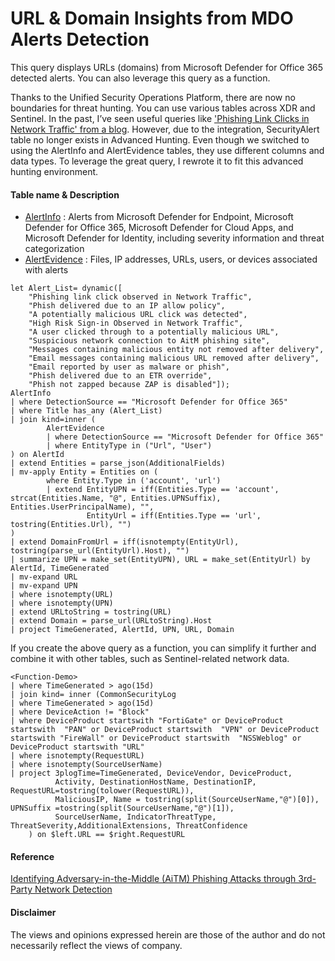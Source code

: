#  URL & Domain Insights from MDO Alerts Detection
This query displays URLs (domains) from Microsoft Defender for Office 365 detected alerts. You can also leverage this query as a function.

Thanks to the Unified Security Operations Platform, there are now no boundaries for threat hunting. 
You can use various tables across XDR and Sentinel. In the past, I’ve seen useful queries like ['Phishing Link Clicks in Network Traffic' from a blog](https://techcommunity.microsoft.com/t5/microsoft-sentinel-blog/identifying-adversary-in-the-middle-aitm-phishing-attacks/ba-p/3991358). 
However, due to the integration, SecurityAlert table no longer exists in Advanced Hunting. Even though we switched to using the AlertInfo and AlertEvidence tables, they use different columns and data types. 
To leverage the great query, I rewrote it to fit this advanced hunting environment.

#### Table name & Description
- [AlertInfo](https://learn.microsoft.com/en-us/defender-xdr/advanced-hunting-alertinfo-table?view=o365-worldwide) : Alerts from Microsoft Defender for Endpoint, Microsoft Defender for Office 365, Microsoft Defender for Cloud Apps, and Microsoft Defender for Identity, including severity information and threat categorization
- [AlertEvidence](https://learn.microsoft.com/en-us/defender-xdr/advanced-hunting-alertevidence-table) : Files, IP addresses, URLs, users, or devices associated with alerts

```kusto
let Alert_List= dynamic([
    "Phishing link click observed in Network Traffic",
    "Phish delivered due to an IP allow policy",
    "A potentially malicious URL click was detected",
    "High Risk Sign-in Observed in Network Traffic",
    "A user clicked through to a potentially malicious URL",
    "Suspicious network connection to AitM phishing site",
    "Messages containing malicious entity not removed after delivery",
    "Email messages containing malicious URL removed after delivery",
    "Email reported by user as malware or phish",
    "Phish delivered due to an ETR override",
    "Phish not zapped because ZAP is disabled"]);
AlertInfo
| where DetectionSource == "Microsoft Defender for Office 365"
| where Title has_any (Alert_List)
| join kind=inner (
        AlertEvidence 
        | where DetectionSource == "Microsoft Defender for Office 365"
        | where EntityType in ("Url", "User")
) on AlertId
| extend Entities = parse_json(AdditionalFields)
| mv-apply Entity = Entities on (
        where Entity.Type in ('account', 'url')
        | extend EntityUPN = iff(Entities.Type == 'account', strcat(Entities.Name, "@", Entities.UPNSuffix), Entities.UserPrincipalName), "",
                 EntityUrl = iff(Entities.Type == 'url', tostring(Entities.Url), "")
) 
| extend DomainFromUrl = iff(isnotempty(EntityUrl), tostring(parse_url(EntityUrl).Host), "")
| summarize UPN = make_set(EntityUPN), URL = make_set(EntityUrl) by AlertId, TimeGenerated 
| mv-expand URL
| mv-expand UPN
| where isnotempty(URL)
| where isnotempty(UPN)
| extend URLtoString = tostring(URL)
| extend Domain = parse_url(URLtoString).Host
| project TimeGenerated, AlertId, UPN, URL, Domain
```

If you create the above query as a function, you can simplify it further and combine it with other tables, such as Sentinel-related network data.

```kusto
<Function-Demo>
| where TimeGenerated > ago(15d)
| join kind= inner (CommonSecurityLog
| where TimeGenerated > ago(15d)
| where DeviceAction != "Block"
| where DeviceProduct startswith "FortiGate" or DeviceProduct startswith  "PAN" or DeviceProduct startswith  "VPN" or DeviceProduct startswith "FireWall" or DeviceProduct startswith  "NSSWeblog" or DeviceProduct startswith "URL"
| where isnotempty(RequestURL)
| where isnotempty(SourceUserName)
| project 3plogTime=TimeGenerated, DeviceVendor, DeviceProduct,
          Activity, DestinationHostName, DestinationIP, RequestURL=tostring(tolower(RequestURL)),
          MaliciousIP, Name = tostring(split(SourceUserName,"@")[0]), UPNSuffix =tostring(split(SourceUserName,"@")[1]),
          SourceUserName, IndicatorThreatType, ThreatSeverity,AdditionalExtensions, ThreatConfidence
    ) on $left.URL == $right.RequestURL
```

#### Reference 
[Identifying Adversary-in-the-Middle (AiTM) Phishing Attacks through 3rd-Party Network Detection](https://techcommunity.microsoft.com/t5/microsoft-sentinel-blog/identifying-adversary-in-the-middle-aitm-phishing-attacks/ba-p/3991358)

#### Disclaimer
The views and opinions expressed herein are those of the author and do not necessarily reflect the views of company.
